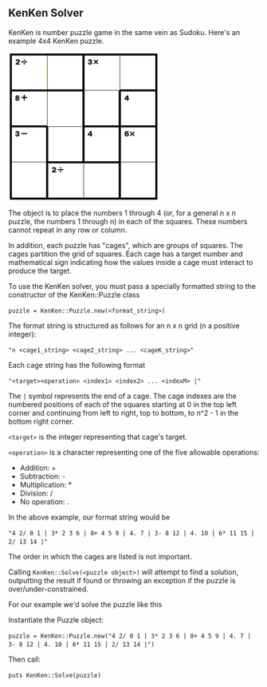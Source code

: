 KenKen Solver
-------------

KenKen is number puzzle game in the same vein as Sudoku.  Here's an example
4x4 KenKen puzzle.

![KenKen Puzzle](http://github.com/JasonPeebles/KenKen/raw/master/4x4kenken.gif)

The object is to place the numbers 1 through 4 (or, for a general n x n puzzle, the numbers 1 through n) in each of the squares. These numbers cannot repeat in any row or column.

In addition, each puzzle has "cages", which are groups of squares. The cages partition the grid of squares. Each cage has a target number and mathematical sign indicating how the values inside a cage must interact to produce the target.

To use the KenKen solver, you must pass a specially formatted string to the constructor of the KenKen::Puzzle class

`puzzle = KenKen::Puzzle.new(<format_string>)`

The format string is structured  as follows for an n x n grid (n a positive integer):

`"n <cage1_string> <cage2_string> ... <cageK_string>"`

Each cage string has the following format

`"<target><operation> <index1> <index2> ... <indexM> |"`

The `|` symbol represents the end of a cage. The cage indexes are the numbered positions of each of the squares starting at 0 in the top left corner and continuing from left to right, top to bottom, to n^2 - 1 in the bottom right corner.

`<target>` is the integer representing that cage's target.

`<operation>` is a character representing one of the five allowable operations:

* Addition: \+
* Subtraction: \-
* Multiplication: \*
* Division: /
* No operation: \.

In the above example, our format string would be

`"4 2/ 0 1 | 3* 2 3 6 | 8+ 4 5 9 | 4. 7 | 3- 8 12 | 4. 10 | 6* 11 15 | 2/ 13 14 |"`

The order in which the cages are listed is not important.

Calling `KenKen::Solve(<puzzle object>)` will attempt to find a solution, outputting the result if found or throwing an exception if the puzzle is over/under-constrained.

For our example we'd solve the puzzle like this

Instantiate the Puzzle object:

`puzzle = KenKen::Puzzle.new("4 2/ 0 1 | 3* 2 3 6 | 8+ 4 5 9 | 4. 7 | 3- 8 12 | 4. 10 | 6* 11 15 | 2/ 13 14 |")`

Then call:

`puts KenKen::Solve(puzzle)`
